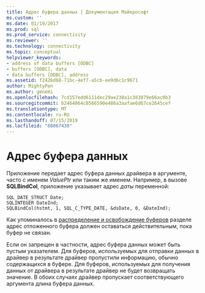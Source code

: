 ```yaml
---
title: Адрес буфера данных | Документация Майкрософт
ms.custom: ''
ms.date: 01/19/2017
ms.prod: sql
ms.prod_service: connectivity
ms.reviewer: ''
ms.technology: connectivity
ms.topic: conceptual
helpviewer_keywords:
- address of data buffers [ODBC]
- buffers [ODBC], data
- data buffers [ODBC], address
ms.assetid: f2426d68-71bc-4ef7-a5cb-ee9d6c1c9671
author: MightyPen
ms.author: genemi
ms.openlocfilehash: 7cd157edd6111dec29ae238a1c383879e66ac0b3
ms.sourcegitcommit: b2464064c0566590e486a3aafae6d67ce2645cef
ms.translationtype: MT
ms.contentlocale: ru-RU
ms.lasthandoff: 07/15/2019
ms.locfileid: "68067430"
---
```

# <a name="data-buffer-address"></a>Адрес буфера данных
Приложение передает адрес буфера данных драйвера в аргументе, часто с именем *ValuePtr* или таким же именем. Например, в вызове **SQLBindCol**, приложение указывает адрес *даты* переменной:  
  
```  
SQL_DATE_STRUCT Date;  
SQLINTEGER DateInd;  
SQLBindCol(hstmt, 1, SQL_C_TYPE_DATE, &dsDate, 0, &DateInd);  
```  
  
 Как упоминалось в [распределение и освобождение буферов](../../../odbc/reference/develop-app/allocating-and-freeing-buffers.md) разделе адрес отложенного буфера должен оставаться действительным, пока буфер не связан.  
  
 Если он запрещен в частности, адрес буфера данных может быть пустым указателем. Для буферов, используемых для отправки данных в драйвер в результате драйвер пропустили информацию, обычно содержащихся в буфере. Для буферов, используемых для получения данных от драйвера в результате драйвер не будет возвращать значение. В обоих случаях драйвер пропускает соответствующего аргумента длина буфера данных.
